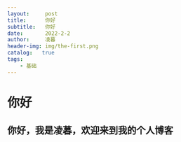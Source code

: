 ```yaml
---
layout:     post
title:      你好
subtitle:   你好
date:       2022-2-2
author:     凌暮
header-img: img/the-first.png
catalog:   true
tags:
    - 基础
---
```

# 你好
## 你好，我是凌暮，欢迎来到我的个人博客

